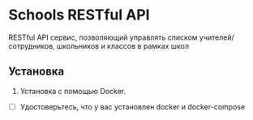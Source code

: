 # Schools RESTful API

RESTful API сервис, позволяющий управлять списком учителей/сотрудников, школьников и классов в рамках школ

## Установка
1. Установка с помощью Docker.
- [ ] Удостоверьтесь, что у вас установлен docker и docker-compose
